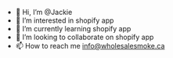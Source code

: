 - 👋 Hi, I’m @Jackie
- 👀 I’m interested in shopify app
- 🌱 I’m currently learning shopify app
- 💞️ I’m looking to collaborate on shopify app
- 📫 How to reach me info@wholesalesmoke.ca

<!---
wholesalesmoke/wholesalesmoke is a ✨ special ✨ repository because its `README.md` (this file) appears on your GitHub profile.
You can click the Preview link to take a look at your changes.
--->
